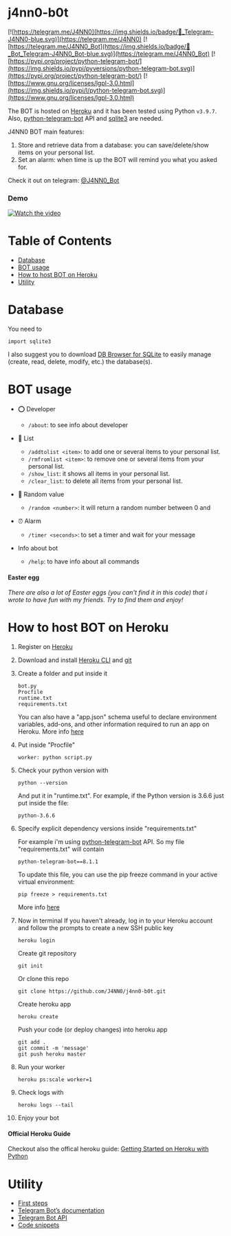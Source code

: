 # j4nn0-b0t

[![https://telegram.me/J4NN0](https://img.shields.io/badge/💬_Telegram-J4NN0-blue.svg)](https://telegram.me/J4NN0) [![https://telegram.me/J4NN0_Bot](https://img.shields.io/badge/💬_Bot_Telegram-J4NN0_Bot-blue.svg)](https://telegram.me/J4NN0_Bot) [![https://pypi.org/project/python-telegram-bot/](https://img.shields.io/pypi/pyversions/python-telegram-bot.svg)](https://pypi.org/project/python-telegram-bot/) [![https://www.gnu.org/licenses/lgpl-3.0.html](https://img.shields.io/pypi/l/python-telegram-bot.svg)](https://www.gnu.org/licenses/lgpl-3.0.html)

The BOT is hosted on [Heroku](https://www.heroku.com/) and it has been tested using Python `v3.9.7`. Also, [python-telegram-bot](https://github.com/python-telegram-bot/python-telegram-bot) API and [sqlite3](https://docs.python.org/2/library/sqlite3.html) are needed.  

J4NN0 BOT main features:
1. Store and retrieve data from a database: you can save/delete/show items on your personal list. 
2. Set an alarm: when time is up the BOT will remind you what you asked for.

Check it out on telegram: [@J4NN0_Bot](http://telegram.me/J4NN0_Bot)

### Demo
[![Watch the video](https://img.youtube.com/vi/2pSjPOuMDhk/maxresdefault.jpg)](https://youtu.be/2pSjPOuMDhk)

# Table of Contents
- [Database](https://github.com/J4NN0/j4nn0-b0t#database)
- [BOT usage](https://github.com/J4NN0/j4nn0-b0t#bot-usage)
- [How to host BOT on Heroku](https://github.com/J4NN0/j4nn0-b0t#how-to-host-bot-on-heroku)
- [Utility](https://github.com/J4NN0/j4nn0-b0t#utility)

# Database

You need to 

    import sqlite3
    
I also suggest you to download [DB Browser for SQLite](https://sqlitebrowser.org) to easily manage (create, read, delete, modify, etc.) the database(s). 

# BOT usage

- ⭕ Developer
    - `/about`: to see info about developer
    
- 📝 List
    - `/addtolist <item>`: to add one or several items to your personal list.
    - `/rmfromlist <item>`: to remove  one or several items from your personal list.
    - `/show_list`: it shows all items in your personal list.
    - `/clear_list`: to delete all items from your personal list.

- 🔀 Random value
    - `/random <number>`: it will return a random number between 0 and <number>

- ⏰ Alarm
    - `/timer <seconds>`: to set a timer and wait for your message
    
- Info about bot
    - `/help`:  to have info about all commands
    
#### Easter egg

*There are also a lot of Easter eggs (you can't find it in this code) that i wrote to have fun with my friends. Try to find them and enjoy!*

# How to host BOT on Heroku

1. Register on [Heroku](https://www.heroku.com/)
2. Download and install [Heroku CLI](https://devcenter.heroku.com/articles/getting-started-with-python#set-up) and [git](https://git-scm.com/downloads)
3. Create a folder and put inside it
        
       bot.py
       Procfile
       runtime.txt
       requirements.txt
       
   You can also have a "app.json" schema useful to declare environment variables, add-ons, and other information required to run an app on Heroku. More info [here](https://devcenter.heroku.com/articles/app-json-schema)

4. Put inside "Procfile"

       worker: python script.py
   
5. Check your python version with

       python --version
        
   And put it in "runtime.txt". 
   For example, if the Python version is 3.6.6 just put inside the file:
   
       python-3.6.6

6. Specify explicit dependency versions inside "requirements.txt"
   
   For example i'm using [python-telegram-bot](https://github.com/python-telegram-bot/python-telegram-bot) API.
   So my file "requirements.txt" will contain 
   
       python-telegram-bot==8.1.1
       
   To update this file, you can use the pip freeze command in your active virtual environment:
   
       pip freeze > requirements.txt
       
   More info [here](https://devcenter.heroku.com/articles/python-runtimes#selecting-a-runtime) 
   
7. Now in terminal 
   If you haven't already, log in to your Heroku account and follow the prompts to create a new SSH public key
   
       heroku login
   
   Create git repository   

       git init
           
    Or clone this repo
    
       git clone https://github.com/J4NN0/j4nn0-b0t.git
   
   Create heroku app
   
       heroku create
   
   Push your code (or deploy changes) into heroku app
   
       git add .
       git commit -m 'message'
       git push heroku master

8. Run your worker

       heroku ps:scale worker=1

9. Check logs with

       heroku logs --tail
        
10. Enjoy your bot

#### Official Heroku Guide

Checkout also the offical heroku guide: [Getting Started on Heroku with Python](https://devcenter.heroku.com/articles/getting-started-with-python#set-up)

# Utility

- [First steps](https://github.com/python-telegram-bot/python-telegram-bot/wiki/Extensions-%E2%80%93-Your-first-Bot)
- [Telegram Bot’s documentation](https://python-telegram-bot.readthedocs.io/en/stable/index.html)
- [Telegram Bot API](https://core.telegram.org/bots/api#forcereply)
- [Code snippets](https://github.com/python-telegram-bot/python-telegram-bot/wiki/Code-snippets#general-code-snippets)
